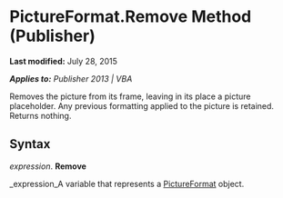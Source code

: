 
# PictureFormat.Remove Method (Publisher)

 **Last modified:** July 28, 2015

 _**Applies to:** Publisher 2013 | VBA_

Removes the picture from its frame, leaving in its place a picture placeholder. Any previous formatting applied to the picture is retained. Returns nothing.


## Syntax

 _expression_. **Remove**

 _expression_A variable that represents a  [PictureFormat](aa30ea9d-b91f-acdf-2e60-8a9f506f28b4.md) object.

